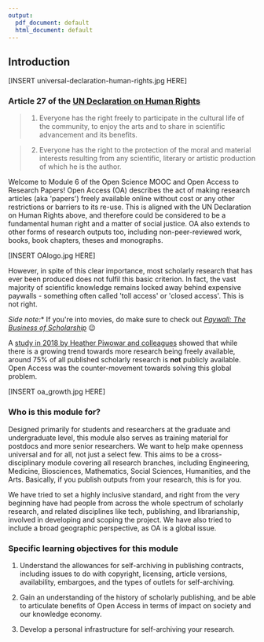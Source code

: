 ```yaml
---
output:
  pdf_document: default
  html_document: default
---
```


## Introduction <a name="introduction"></a>

[INSERT universal-declaration-human-rights.jpg HERE] 

### Article 27 of the [UN Declaration on Human Rights](https://www.un.org/en/universal-declaration-human-rights/)
 
> 1. Everyone has the right freely to participate in the cultural life of the community, to enjoy the arts and to share in scientific advancement and its benefits.

> 2. Everyone has the right to the protection of the moral and material interests resulting from any scientific, literary or artistic production of which he is the author.

Welcome to Module 6 of the Open Science MOOC and Open Access to Research Papers! Open Access (OA) describes the act of making research articles (aka 'papers') freely available online without cost or any other restrictions or barriers to its re-use. This is aligned with the UN Declaration on Human Rights above, and therefore could be considered to be a fundamental human right and a matter of social justice. OA also extends to other forms of research outputs too, including non-peer-reviewed work, books, book chapters, theses and monographs. 

[INSERT OAlogo.jpg HERE]

However, in spite of this clear importance, most scholarly research that has ever been produced does not fulfil this basic criterion. In fact, the vast majority of scientific knowledge remains locked away behind expensive paywalls - something often called 'toll access' or 'closed access'. This is not right.

*Side note:** If you're into movies, do make sure to check out *[Paywall: The Business of Scholarship](https://paywallthemovie.com/)* :wink:

A [study in 2018 by Heather Piwowar and colleagues](https://peerj.com/articles/4375/) showed that while there is a growing trend towards more research being freely available, around 75% of all published scholarly research is **not** publicly available. Open Access was the counter-movement towards solving this global problem.

[INSERT oa_growth.jpg HERE]

### Who is this module for? <a name="who_for"></a>

Designed primarily for students and researchers at the graduate and undergraduate level, this module also serves as training material for postdocs and more senior researchers. We want to help make openness universal and for all, not just a select few. This aims to be a cross-disciplinary module covering all research branches, including Engineering, Medicine, Biosciences, Mathematics, Social Sciences, Humanities, and the Arts. Basically, if you publish outputs from your research, this is for you.

We have tried to set a highly inclusive standard, and right from the very beginning have had people from across the whole spectrum of scholarly research, and related disciplines like tech, publishing, and librarianship, involved in developing and scoping the project. We have also tried to include a broad geographic perspective, as OA is a global issue.

### Specific learning objectives for this module

1. Understand the allowances for self-archiving in publishing contracts, including issues to do with copyright, licensing, article versions, availability, embargoes, and the types of outlets for self-archiving.

2. Gain an understanding of the history of scholarly publishing, and be able to articulate benefits of Open Access in terms of impact on society and our knowledge economy.

3. Develop a personal infrastructure for self-archiving your research.
